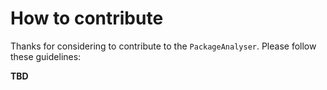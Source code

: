 # How to contribute

Thanks for considering to contribute to the `PackageAnalyser`. Please follow these guidelines:

__TBD__